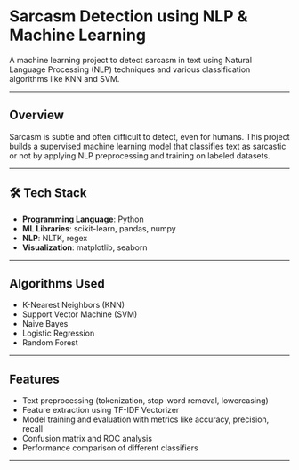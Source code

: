 # Sarcasm Detection using NLP & Machine Learning

A machine learning project to detect sarcasm in text using Natural Language Processing (NLP) techniques and various classification algorithms like KNN and SVM.

---

## Overview

Sarcasm is subtle and often difficult to detect, even for humans. This project builds a supervised machine learning model that classifies text as sarcastic or not by applying NLP preprocessing and training on labeled datasets.

---

## 🛠️ Tech Stack

- **Programming Language**: Python  
- **ML Libraries**: scikit-learn, pandas, numpy  
- **NLP**: NLTK, regex  
- **Visualization**: matplotlib, seaborn  

---

## Algorithms Used

- K-Nearest Neighbors (KNN)  
- Support Vector Machine (SVM)  
- Naive Bayes  
- Logistic Regression  
- Random Forest  

---

## Features

- Text preprocessing (tokenization, stop-word removal, lowercasing)
- Feature extraction using TF-IDF Vectorizer
- Model training and evaluation with metrics like accuracy, precision, recall
- Confusion matrix and ROC analysis
- Performance comparison of different classifiers

---

